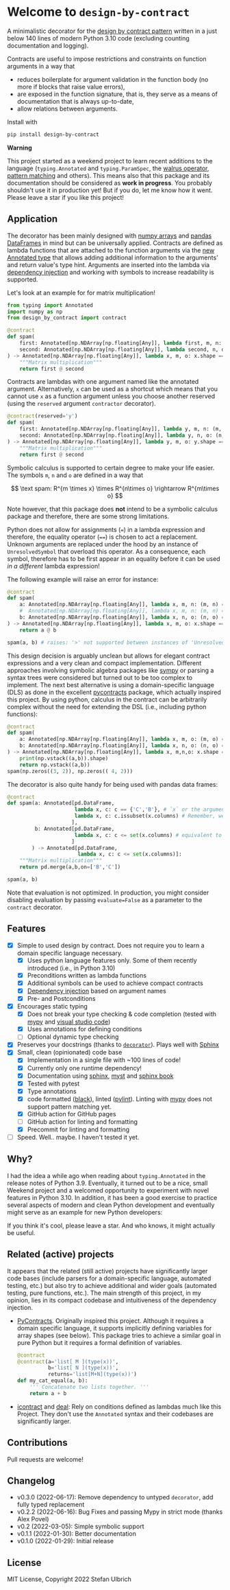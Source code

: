 # Welcome to `design-by-contract`

A minimalistic decorator for the [design by contract pattern](https://en.wikipedia.org/wiki/Design_by_contract)
written in a just below 140 lines of modern Python 3.10 code (excluding counting documentation and logging).

Contracts are useful to impose restrictions and constraints on function arguments in a way that

* reduces boilerplate for argument validation in the function body
  (no more if blocks that raise value errors),
* are exposed in the function signature, that is, they serve as a means of documentation
  that is always up-to-date,
* allow relations between arguments.

Install with

```sh
pip install design-by-contract
```

**Warning**

This project started as a weekend project to learn recent additions to the language (`typing.Annotated` and `typing.ParamSpec`, the [walrus operator](https://www.python.org/dev/peps/pep-0572/), [pattern matching](https://www.python.org/dev/peps/pep-0636/) and others). This means also that this package and its documentation should be considered as **work in progress**.
You probably shouldn't use it in production yet! But if you do, let me know how it went. Please leave a star if you like this project!

## Application

The decorator has been mainly designed with [numpy arrays](https://numpy.org) and [pandas DataFrames](https://pandas.pydata.org/)
in mind but can be universally applied.
Contracts are defined as lambda functions that are attached to the function arguments via the
[new Annotated type](https://www.python.org/dev/peps/pep-0593/) that allows adding additional information
to the arguments' and return value's type hint. Arguments are inserted into the lambda via
[dependency injection](https://en.wikipedia.org/wiki/Dependency_injection) and working with
symbols to increase readability is supported.

Let's look at an example for for matrix multiplication!

```python
from typing import Annotated
import numpy as np
from design_by_contract import contract

@contract
def spam(
    first: Annotated[np.NDArray[np.floating[Any]], lambda first, m, n: (m, n) == first.shape], # symbols m and n represent the shape of `a`
    second: Annotated[np.NDArray[np.floating[Any]], lambda second, n, o: (n, o) == second.shape], # `b` number of columns matches the number of rows of `a`
) -> Annotated[np.NDArray[np.floating[Any]], lambda x, m, o: x.shape == (m, o)]: # `x` holds the return value. The shape of `x` must equal `x` times `o`
    """Matrix multiplication"""
    return first @ second
```

Contracts are lambdas with one argument named like the annotated argument. Alternatively, `x` can be used as a shortcut which means
that you cannot use `x` as a function argument unless you choose another reserved (using the `reserved` argument `contractor` decorator).

```python
@contract(reserved='y')
def spam(
    first: Annotated[np.NDArray[np.floating[Any]], lambda y, m, n: (m, n) == y.shape],
    second: Annotated[np.NDArray[np.floating[Any]], lambda y, n, o: (n, o) == y.shape],
) -> Annotated[np.NDArray[np.floating[Any]], lambda y, m, o: y.shape == (m, o)]:
    """Matrix multiplication"""
    return first @ second
```

Symbolic  calculus is supported to certain degree to make your life easier. The symbols `m`, `n` and `o` are defined in a way
that

$$ \text spam: R^{m \times x} \times R^{n\times o} \rightarrow R^{m\times o} $$

Note however, that this package does **not** intend to be a symbolic calculus package and therefore, there are some strong limitations.

Python does not allow for assignments (`=`) in a lambda expression and therefore,
the equality operator (`==`) is chosen to act a replacement. Unknown arguments are replaced under the hood by an instance of `UnresolvedSymbol`
that overload this operator. As a consequence, each symbol, therefore has to be first appear in an equality before it can be used *in a different* lambda expression!

The following example will raise an error for instance:

```Python
@contract
def spam(
    a: Annotated[np.NDArray[np.floating[Any]], lambda x, m, n: (m, n) == x.shape and m > 2], # you cannot "assign" and use `m` in the same lambda
    #  Annotated[np.NDArray[np.floating[Any]], lambda x, m, n: (m, n) == x.shape, lambda x, m:  m > 2] # this would work
    b: Annotated[np.NDArray[np.floating[Any]], lambda x, n, o: (n, o) == x.shape],
) -> Annotated[np.NDArray[np.floating[Any]], lambda x, m, o: x.shape == (m, o)]:
    return a @ b

spam(a, b) # raises: '>' not supported between instances of 'UnresolvedSymbol' and 'int'
```

This design decision is arguably unclean but allows for elegant contract expressions and a very clean and compact implementation.
Different approaches involving symbolic algebra packages like [sympy](https://www.sympy.org/en/index.html) or parsing a syntax trees were considered but turned out
to be too complex to implement. The next best alternative is using a domain-specific language (DLS) as done in  the excellent
[pycontracts](https://github.com/AndreaCensi/contracts) package, which
actually inspired this project. By using python, calculus in the contract can be arbitrarily
complex without the need for extending the DSL (i.e., including python functions):

```python
@contract
def spam(
    a: Annotated[np.NDArray[np.floating[Any]], lambda x, m, o: (m, o) == x.shape],
    b: Annotated[np.NDArray[np.floating[Any]], lambda x, n, o: (n, o) == x.shape],
) -> Annotated[np.NDArray[np.floating[Any]], lambda x, m,n,o: x.shape == (m+n, o)]:
    print(np.vstack((a,b)).shape)
    return np.vstack((a,b))
spam(np.zeros((3, 2)), np.zeros(( 4, 2)))
```

The decorator is also quite handy for being used with pandas data frames:

```python
@contract
def spam(a: Annotated[pd.DataFrame,
                      lambda x, c: c == {'C','B'}, # `x` or the argument name must be passed to the lambda
                      lambda x, c: c.issubset(x.columns) # Remember, we need to use two lambdas here!
                     ],
         b: Annotated[pd.DataFrame,
                      lambda x, c: c <= set(x.columns) # equivalent to `issubset` but more elegant
                     ]
        ) -> Annotated[pd.DataFrame,
                       lambda x, c: c <= set(x.columns)]:
    """Matrix multiplication"""
    return pd.merge(a,b,on=['B','C'])

spam(a, b)
```

Note that evaluation is not optimized. In production, you might consider disabling evaluation by passing
`evaluate=False` as a parameter to the `contract` decorator.

## Features

* [x] Simple to used design by contract. Does not require you to learn a domain specific language necessary.
  * [x] Uses python language features only. Some of them recently introduced (i.e., in Python 3.10)
  * [x] Preconditions written as lambda functions
  * [x] Additional symbols can be used to achieve compact contracts
  * [x] [Dependency injection](https://en.wikipedia.org/wiki/Dependency_injection) based on argument names
  * [x] Pre- and Postconditions
* [x] Encourages static typing
  * [x] Does not break your type checking & code completion (tested with [mypy](https://mypy.readthedocs.io/en/stable/) and [visual studio code](https://code.visualstudio.com/))
  * [x] Uses annotations for defining conditions
  * [ ] Optional dynamic type checking
* [x] Preserves your docstrings (thanks to [`decorator`](https://github.com/micheles/decorator)).
      Plays well with [Sphinx](https://www.sphinx-doc.org/en/master/)
* [x] Small, clean (opinionated) code base
  * [x] Implementation in a single file with ~100 lines of code!
  * [x] Currently only one runtime dependency!
  * [x] Documentation using [sphinx](https://www.sphinx-doc.org/en/master/), [myst](https://myst-parser.readthedocs.io/en/latest/index.html) and [sphinx book](https://sphinx-book-theme.readthedocs.io/en/stable/)
  * [x] Tested with pytest
  * [x] Type annotations
  * [x] code formatted ([black](https://github.com/psf/black)), linted ([pylint](https://pylint.org/)). Linting with [mypy](http://www.mypy-lang.org/) does not support pattern matching yet.
  * [x] GitHub action for GitHub pages
  * [ ] GitHub action for linting and formatting
  * [x] Precommit for linting and formatting
* [ ] Speed. Well.. maybe. I haven't tested it yet.

## Why?

I had the idea a while ago when reading about `typing.Annotated` in the release notes of Python 3.9.
Eventually, it turned out to be a nice, small Weekend project and a welcomed
opportunity to experiment with novel features in Python 3.10.
In addition, it has been a good exercise to practice several aspects of modern and clean Python development and eventually
might serve as an example for new Python developers:

If you think it's cool, please leave a star. And who knows, it might actually be useful.

## Related (active) projects

It appears that the related (still active) projects have significantly larger code bases
(include parsers for a domain-specific language, automated testing, etc.) but also try to achieve
additional and wider goals (automated testing, pure functions, etc.). The main strength
of this project, in my opinion, lies in its compact codebase and intuitiveness of the
dependency injection.

* [PyContracts](https://github.com/AndreaCensi/contracts).
  Originally inspired this project. Although it requires a domain specific language, it supports implicitly defining variables for array shapes (see below). This package tries to achieve
  a similar goal in pure Python but it requires a formal definition of variables.

  ```python
  @contract
  @contract(a='list[ M ](type(x))',
            b='list[ N ](type(x))',
            returns='list[M+N](type(x))')
  def my_cat_equal(a, b):
      ''' Concatenate two lists together. '''
      return a + b
  ```

* [icontract](https://github.com/Parquery/icontract) and [deal](https://github.com/life4/deal):
  Rely on conditions defined as lambdas much like this Project. They don't use the `Annotated` syntax
  and their codebases are significantly larger.

## Contributions

Pull requests are welcome!

## Changelog

* v0.3.0 (2022-06-17): Remove dependency to untyped `decorator`, add fully typed replacement
* v0.2.2 (2022-06-16): Bug Fixes and passing Mypy in strict mode (thanks Alex Povel)
* v0.2 (2022-03-05): Simple symbolic support
* v0.1.1 (2022-01-30): Better documentation
* v0.1.0 (2022-01-29): Initial release

## License

MIT License, Copyright 2022 Stefan Ulbrich
